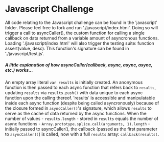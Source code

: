 # Javascript Challenge
All code relating to the Javascript challenge can be found in the 'javascript' folder. Please feel free to fork and run './javascript/index.html'. Doing so will trigger a call to asyncCaller(), the custom function for calling a single callback on data returned from a variable amount of asyncronous functions. Loading './javascript/index.html' will also trigger the testing suite: function assert(value, desc). This function's signature can be found in './javascript/test.js'. 

##### A little explanation of how asyncCaller(callback, async, async, async, etc.) works...

An empty array literal `var results` is initially created. An anonymous function is then passed to each async function that refers back to `results`, updating `results` via `results.push()` with data unique to each async function upon the calling thereof. 'results' is accessible and manipulatable inside each async function (despite being called asyncronously) because of the closure formed in `asyncCaller()`'s signature, which allows `results` to serve as the cache of data returned by the async functions.  When the number of values - `results.length` - stored in `results` equals the number of async functions - `Array.prototype.splice.call(arguments, 1).length` - initially passed to asyncCaller(), the callback (passed as the first parameter to `asyncCaller()`) is called, now with a full `results` array: `callback(results)`.

